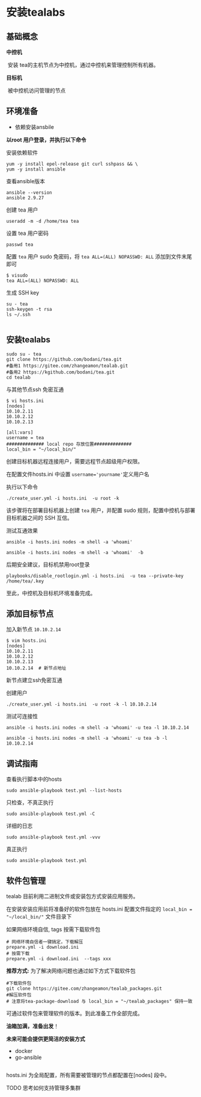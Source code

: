 # 安装tealabs

## 基础概念

**中控机**

​       安装 tea的主机节点为中控机，通过中控机来管理控制所有机器。

**目标机**

​        被中控机访问管理的节点

## 环境准备

- 依赖安装ansbile

**以root 用户登录，并执行以下命令** 

安装依赖软件

```
yum -y install epel-release git curl sshpass && \
yum -y install ansible
```

查看ansible版本

```
ansible --version
ansible 2.9.27
```

创建 tea 用户

```
useradd -m -d /home/tea tea
```

设置 tea 用户密码

````
passwd tea
````

配置 `tea` 用户 sudo 免密码，将 `tea ALL=(ALL) NOPASSWD: ALL` 添加到文件末尾即可

```
$ visudo
tea ALL=(ALL) NOPASSWD: ALL
```

生成 SSH key

```
su - tea
ssh-keygen -t rsa
ls ~/.ssh
```

```important:: 一定要保管好ssh key

```

## 安装tealabs

```
sudo su - tea
git clone https://github.com/bodani/tea.git
#备用1 https://gitee.com/zhangeamon/tealab.git
#备用2 https://kgithub.com/bodani/tea.git
cd tealab
```

与其他节点ssh 免密互通
```
$ vi hosts.ini
[nodes]
10.10.2.11
10.10.2.12
10.10.2.13

[all:vars]
username = tea
############## local repo 存放位置##############
local_bin = "~/local_bin/"
```

创建目标机器远程连接用户，需要远程节点超级用户权限。

在配置文件hosts.ini 中设置 `username='yourname'`定义用户名 

执行以下命令

```
./create_user.yml -i hosts.ini  -u root -k
```

该步骤将在部署目标机器上创建 `tea` 用户，并配置 sudo 规则，配置中控机与部署目标机器之间的 SSH 互信。

测试互通效果

```
ansible -i hosts.ini nodes -m shell -a 'whoami' 

ansible -i hosts.ini nodes -m shell -a 'whoami'  -b 
```

后期安全建议，目标机禁用root登录

```
playbooks/disable_rootlogin.yml -i hosts.ini  -u tea --private-key /home/tea/.key
```

至此，中控机及目标机环境准备完成。

## 添加目标节点

 加入新节点 `10.10.2.14`

```
$ vim hosts.ini
[nodes]
10.10.2.11
10.10.2.12
10.10.2.13
10.10.2.14  # 新节点地址
```

新节点建立ssh免密互通 

创建用户 
```
./create_user.yml -i hosts.ini  -u root -k -l 10.10.2.14
```

测试可连接性
```
ansible -i hosts.ini nodes -m shell -a 'whoami' -u tea -l 10.10.2.14

ansible -i hosts.ini nodes -m shell -a 'whoami' -u tea -b -l 10.10.2.14
```


## 调试指南

查看执行脚本中的hosts

```
sudo ansible-playbook test.yml --list-hosts
```

只检查，不真正执行

```
sudo ansible-playbook test.yml -C
```

详细的日志

```
sudo ansible-playbook test.yml -vvv
```

真正执行

```
sudo ansible-playbook test.yml
```

## 软件包管理

tealab 目前利用二进制文件或安装包方式安装应用服务。

在安装安装应用前将准备好的软件包放在 hosts.ini 配置文件指定的 `local_bin = "~/local_bin/"`  文件目录下

如果网络环境自信, tags 按需下载软件包

```
# 网络环境自信者一键搞定，下载解压
prepare.yml -i download.ini 
# 按需下载
prepare.yml -i download.ini  --tags xxx
```

**推荐方式:** 为了解决网络问题也通过如下方式下载软件包  
```
#下载软件包
git clone https://gitee.com/zhangeamon/tealab_packages.git
#解压软件包
# 注意将tea-package-download 与 local_bin = "~/tealab_packages" 保持一致
```

可通过软件包来管理软件的版本。到此准备工作全部完成。

**油箱加满，准备出发**！

**未来可能会提供更简洁的安装方式**

- docker 
- go-ansible

``` important:: 配置文件建议
```

hosts.ini 为全局配置，所有需要被管理的节点都配置在[nodes] 段中。

TODO 思考如何支持管理多集群